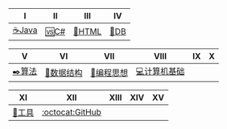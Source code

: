 
| Ⅰ | Ⅱ | Ⅲ | Ⅳ |
|----|----|----|----| 
|[☕Java️](Interview-Java/Java.md)|[🆚C#](Interview-NET/NET.md)|[📄HTML](Interview-HTML/HTML.md)|[💾DB](Interview-DB/DB.md)|


| Ⅴ | Ⅵ | Ⅶ | Ⅷ | Ⅸ | Ⅹ |
|----|----|----|----|----|----|
|[✒️算法](Interview-DSAndA/Algorithm.md)|[📐数据结构](Interview-DSAndA/DS.md)|[💏编程思想](Interview-Other/Thinking.md)|[💻计算机基础](Interview-Other/ComputerBasic.md)| | |

| Ⅺ | Ⅻ | XIII | XIV | XV |
|----|----| ---- | ----|----| 
|[🔧工具](Interview-Other/Tool.md)|[:octocat:GitHub](Interview-Other/GitHub.md)| | | | 